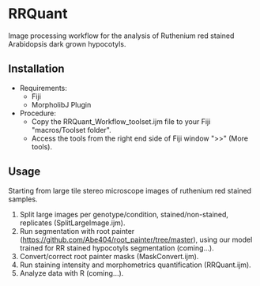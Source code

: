 # RRQuant
Image processing workflow for the analysis of Ruthenium red stained Arabidopsis dark grown hypocotyls.

## Installation
- Requirements:
  - Fiji
  - MorpholibJ Plugin
- Procedure:
  - Copy the RRQuant_Workflow_toolset.ijm file to your Fiji "macros/Toolset folder".
  - Access the tools from the right end side of Fiji window ">>" (More tools).

## Usage
Starting from large tile stereo microscope images of ruthenium red stained samples.
1) Split large images per genotype/condition, stained/non-stained, replicates (SplitLargeImage.ijm).
2) Run segmentation with root painter (https://github.com/Abe404/root_painter/tree/master), using our model trained for RR stained hypocotyls segmentation (coming...).
3) Convert/correct root painter masks (MaskConvert.ijm).
4) Run staining intensity and morphometrics quantification (RRQuant.ijm).
5) Analyze data with R (coming...).
